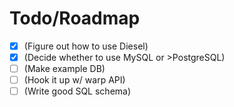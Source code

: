 # Todo/Roadmap

- [x] (Figure out how to use Diesel)
- [x] (Decide whether to use MySQL or >PostgreSQL)
- [ ] (Make example DB)
- [ ] (Hook it up w/ warp API)
- [ ] (Write good SQL schema)
